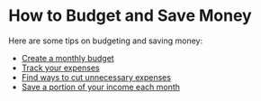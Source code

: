 # How to Budget and Save Money

Here are some tips on budgeting and saving money:

- [Create a monthly budget](#create-a-monthly-budget)
- [Track your expenses](#track-your-expenses)
- [Find ways to cut unnecessary expenses](#cut-unnecessary-expenses)
- [Save a portion of your income each month](#save-income)
